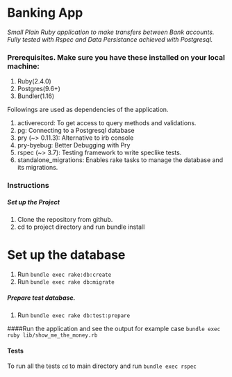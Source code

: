 # Banking App
*Small Plain Ruby application to make transfers between Bank accounts. Fully tested with Rspec and Data Persistance achieved with Postgresql.*

### Prerequisites. Make sure you have these installed on your local machine:

1. Ruby(2.4.0)
2. Postgres(9.6+)
3. Bundler(1.16)


Followings are used as dependencies of the application.
1. activerecord: To get access to query methods and validations.
2. pg: Connecting to a Postgresql database
3. pry (~> 0.11.3): Alternative to irb console
4. pry-byebug: Better Debugging with Pry
5. rspec (~> 3.7): Testing framework to write speclike tests.
6. standalone_migrations: Enables rake tasks to manage the database and its migrations.

### Instructions

##### Set up the Project
1. Clone the repository from github.
2. cd to project directory and run bundle install

# Set up the database
1. Run `bundle exec rake:db:create`
2. Run `bundle exec rake db:migrate`

##### Prepare test database.
1. Run `bundle exec rake db:test:prepare`

####Run the application and see the output for example case
`bundle exec ruby lib/show_me_the_money.rb`

#### Tests
To run all the tests `cd` to main directory and run
`bundle exec rspec`